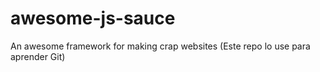# awesome-js-sauce
An awesome framework for making crap websites
(Este repo lo use para aprender Git)
